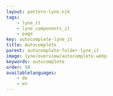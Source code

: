```yaml
---
layout: pattern-lyne.njk
tags: 
    - lyne_it
    - lyne_components_it
    - page
key: autocomplete-lyne_it
title: Autocomplete
parent: autocomplete-folder-lyne_it
image: lyne/overview/autocomplete.webp
keywords: autocomplete
order: 50
availablelanguages: 
    - de
    - en
---
```

